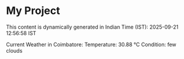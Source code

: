 # My Project

This content is dynamically generated in Indian Time (IST): 2025-09-21 12:56:58 IST


Current Weather in Coimbatore:
Temperature: 30.88 °C
Condition: few clouds
